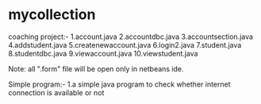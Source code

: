 # mycollection
coaching project:-
                   1.account.java
                   2.accountdbc.java
                   3.accountsection.java
                   4.addstudent.java
                   5.createnewaccount.java
                   6.login2.java
                   7.student.java
                   8.studentdbc.java
                   9.viewaccount.java
                   10.viewstudent.java
  
  Note: all ".form" file will be open only in netbeans ide.

Simple program:- 
                1.a simple java program to check whether internet connection is available or not
